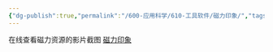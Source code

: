 ```yaml
---
{"dg-publish":true,"permalink":"/600-应用科学/610-工具软件/磁力印象/","tags":["Web"],"noteIcon":""}
---
```


在线查看磁力资源的影片截图
[磁力印象](https://alpha.magnet.pics/)

